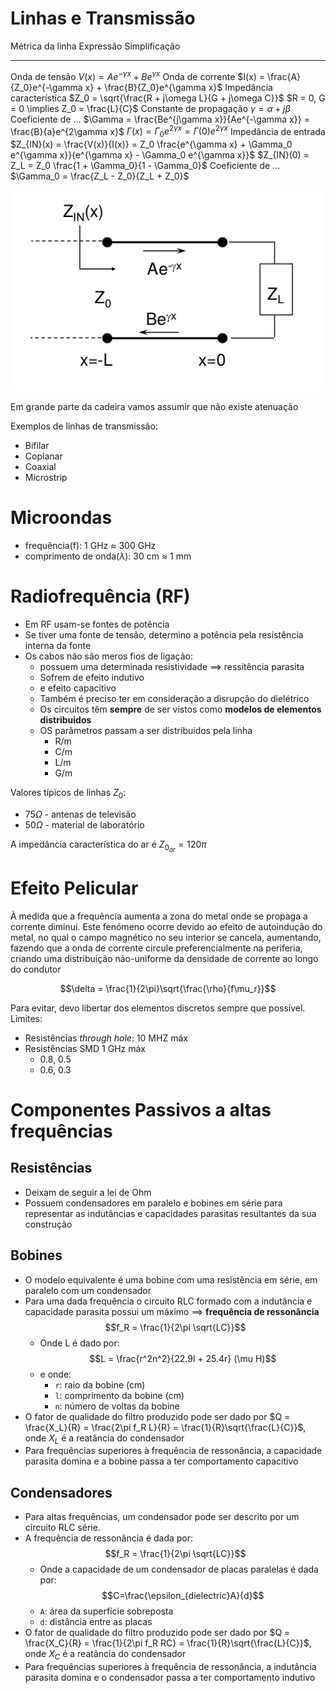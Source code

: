 # Linhas e Transmissão

Métrica da linha                           Expressão                                                                                                                     Simplificação
-----------------------------   ---------------------------------------------------------------------------------------------------------------------------   ---------------------------------------------
Onda de tensão                     $V(x) = Ae^{-\gamma x} + Be^{\gamma x}$
Onda de corrente                   $I(x) = \frac{A}{Z_0}e^{-\gamma x} + \frac{B}{Z_0}e^{\gamma x}$
Impedância característica          $Z_0 = \sqrt{\frac{R + j\omega L}{G + j\omega C}}$                                                                           $R = 0, G = 0 \implies Z_0 = \frac{L}{C}$
Constante de propagação            $\gamma = \alpha + j\beta$
Coeficiente de ...                 $\Gamma = \frac{Be^{j\gamma x}}{Ae^{-\gamma x}} = \frac{B}{a}e^{2\gamma x}$                                                  $\Gamma(x) = \Gamma_0 e^{2\gamma x} = \Gamma (0)e^{2\gamma x}$ 
Impedância de entrada              $Z_{IN}(x) = \frac{V(x)}{I(x)} = Z_0 \frac{e^{\gamma x} + \Gamma_0 e^{\gamma x}}{e^{\gamma x} - \Gamma_0 e^{\gamma x}}$      $Z_{IN}(0) = Z_L = Z_0 \frac{1 + \Gamma_0}{1 - \Gamma_0}$ 
Coeficiente de ...                 $\Gamma_0 = \frac{Z_L - Z_0}{Z_L + Z_0}$

![Linha de Transmissão](pictures/transmission_line.png)

Em grande parte da cadeira vamos assumir que não existe atenuação

Exemplos de linhas de transmissão:

- Bifilar
- Coplanar
- Coaxial
- Microstrip

# Microondas
- frequência(f): 1 GHz $\approx$ 300 GHz
- comprimento de onda($\lambda$): 30 cm $\approx$ 1 mm

# Radiofrequência (RF)
- Em RF usam-se fontes de potência
- Se tiver uma fonte de tensão, determino a potência pela resistência interna da fonte
- Os cabos não são meros fios de ligação:
	- possuem uma determinada resistividade $\implies$ ressitência parasita
	- Sofrem de efeito indutivo
	- e efeito capacitivo
	- Também é preciso ter em consideração a disrupção do dielétrico
	- Os circuitos têm **sempre** de ser vistos como **modelos de elementos distribuidos**
	- OS parâmetros passam a ser distribuidos pela linha
		- R/m
		- C/m
		- L/m
		- G/m


Valores típicos de linhas $Z_0$: 

- $75 \Omega$ - antenas de televisão
- $50 \Omega$ - material de laboratório

A impedância característica do ar é $Z_{0_{ar}} = 120 \pi$


# Efeito Pelicular
À medida que a frequência aumenta a zona do metal onde se propaga a corrente diminui. Este fenómeno ocorre devido ao efeito de autoindução do metal, no qual o campo magnético no seu interior se cancela, aumentando, fazendo que a onda de corrente circule preferencialmente na periferia, criando uma distribuição não-uniforme da densidade de corrente ao longo do condutor

$$\delta = \frac{1}{2\pi}\sqrt{\frac{\rho}{f\mu_r}}$$

Para evitar, devo libertar dos elementos discretos sempre que possível. Limites:

- Resistências _through hole_: 10 MHZ máx
- Resistências SMD  1 GHz máx
	- 0.8, 0.5
	- 0.6, 0.3

# Componentes Passivos a altas frequências

## Resistências
- Deixam de seguir a lei de Ohm
- Possuem condensadores em paralelo e bobines em série para representar as indutâncias e capacidades parasitas resultantes da sua construção


## Bobines
- O modelo equivalente é uma bobine com uma resistência em série, em paralelo com um condensador
- Para uma dada frequência o circuito RLC formado com a indutância e capacidade parasita possui um máximo $\implies$ **frequência de ressonância**
	$$f_R = \frac{1}{2\pi \sqrt{LC}}$$
	- Onde L é dado por:
	$$L = \frac{r^2n^2}{22.9l + 25.4r} (\mu H)$$
	- e onde:
		- `r`: raio da bobine (cm)
		- `l`: comprimento da bobine (cm)
		- `n`: número de voltas da bobine 
- O fator de qualidade do filtro produzido pode ser dado por $Q = \frac{X_L}{R} = \frac{2\pi f_R L}{R} = \frac{1}{R}\sqrt{\frac{L}{C}}$, onde $X_L$ é a reatância do condensador
- Para frequências superiores à frequência de ressonância, a capacidade parasita domina e a bobine passa a ter comportamento capacitivo

	
## Condensadores
- Para altas frequências, um condensador pode ser descrito por um circuito RLC série.
- A frequência de ressonância é dada por:
	$$f_R = \frac{1}{2\pi \sqrt{LC}}$$
	- Onde a capacidade de um condensador de placas paralelas é dada por:
	$$C=\frac{\epsilon_{dielectric}A}{d}$$
	- `A`: área da superfície sobreposta
	- `d`: distância entre as placas
- O fator de qualidade do filtro produzido pode ser dado por $Q = \frac{X_C}{R} = \frac{1}{2\pi f_R RC} = \frac{1}{R}\sqrt{\frac{L}{C}}$, onde $X_C$ é a reatância do condensador
- Para frequências superiores à frequência de ressonância, a indutância parasita domina e o condensador passa a ter comportamento indutivo

